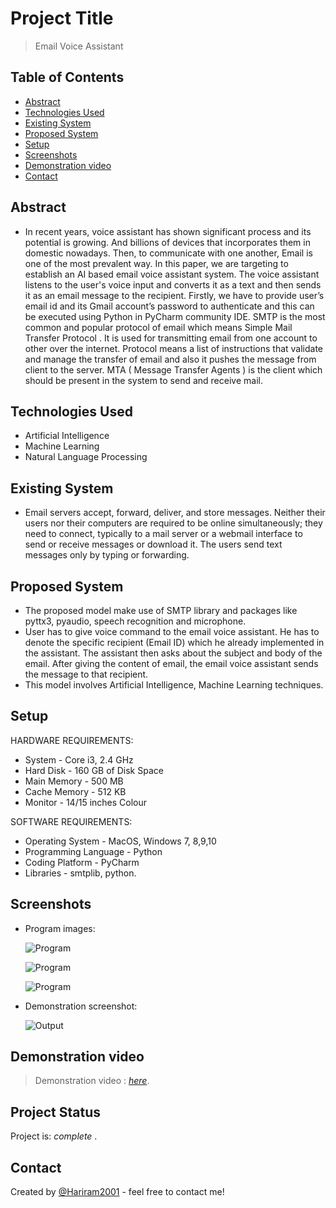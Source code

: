 # Project Title
> Email Voice Assistant

## Table of Contents
* [Abstract](#abstract)
* [Technologies Used](#technologies-used)
* [Existing System](#existing-system)
* [Proposed System](#proposed-system)
* [Setup](#setup)
* [Screenshots](#screenshots)
* [Demonstration video](#demonstration-video)
* [Contact](#contact)
<!-- * [License](#license) -->


## Abstract
- In recent years, voice assistant has shown significant process  and  its potential is growing. And billions of devices that incorporates them in domestic nowadays. Then, to communicate with one another, Email is one of the most prevalent way.  In this paper,  we are  targeting  to  establish  an  AI  based  email  voice  assistant  system. The voice assistant listens to the user's voice input and converts it as a text and then sends it as an email message to the recipient. Firstly, we have to provide user’s email id and its Gmail account’s password to authenticate and this can be executed using Python in PyCharm community IDE. SMTP is  the most  common  and  popular  protocol  of  email  which  means  Simple  Mail  Transfer  Protocol . It  is used  for  transmitting  email  from  one  account  to  other  over  the  internet. Protocol  means a  list  of  instructions  that  validate  and  manage  the  transfer  of  email   and  also it  pushes the message  from  client  to  the  server.  MTA ( Message Transfer Agents ) is the client  which  should  be present  in  the  system  to  send  and  receive  mail.
<!-- You don't have to answer all the questions - just the ones relevant to your project. -->


## Technologies Used
- Artificial Intelligence
- Machine Learning
- Natural Language Processing


## Existing System
- Email servers accept, forward, deliver, and store messages. Neither their users nor their computers are required to be online simultaneously; they need to connect, typically to a mail server or a webmail interface to send or receive messages or download it. The users send text messages only by typing or forwarding.


## Proposed System
- The proposed model make use of SMTP library and packages like pyttx3, pyaudio, speech recognition and microphone. 
- User has to give voice command to the email voice assistant. He has to denote the specific recipient (Email ID) which he already implemented in the assistant. The assistant then asks about the subject and body of the email. After giving the content of email, the email voice assistant sends the message to that recipient.
- This model involves Artificial Intelligence, Machine Learning techniques.


## Setup
HARDWARE REQUIREMENTS:

  - System	            -          Core i3, 2.4 GHz
  - Hard Disk	         -      160 GB of Disk Space
  - Main Memory        -  500 MB
  - Cache Memory       -  512 KB 
  - Monitor	           -    14/15 inches Colour

SOFTWARE REQUIREMENTS:

 - Operating System	      -         MacOS, Windows 7, 8,9,10
 - Programming Language    -    Python
 - Coding Platform          -           PyCharm
 - Libraries	               -              smtplib, python.
 
 
## Screenshots
- Program images:

     ![Program](https://user-images.githubusercontent.com/93965734/161086649-e423fdef-d4b2-4f47-bbf1-8bd2e56c16fe.png)

     ![Program](https://user-images.githubusercontent.com/93965734/161086702-501247ce-40a4-4fb9-bbc6-890ca7e03042.png)

     ![Program](https://user-images.githubusercontent.com/93965734/161086735-7e3e9439-cac7-4b9c-8ca6-2fc26f6982e9.png)

- Demonstration screenshot:

     ![Output](https://user-images.githubusercontent.com/93965734/161093913-0dc2580f-8d95-4e72-be3e-b0b786e11cb6.png)

<!-- If you have screenshots you'd like to share, include them here. -->


## Demonstration video
> Demonstration video : [_here_](https://youtu.be/qXgg4mdmNSg).


## Project Status
Project is: _complete_ .


## Contact
Created by [@Hariram2001](https://github.com/Hariram2001) - feel free to contact me!


<!-- Optional -->
<!-- ## License -->
<!-- This project is open source and available under the [... License](). -->

<!-- You don't have to include all sections - just the one's relevant to your project -->
